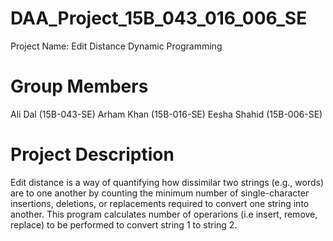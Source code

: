 # DAA_Project_15B_043_016_006_SE
Project Name: Edit Distance Dynamic Programming

# Group Members
Ali Dal (15B-043-SE)
Arham Khan (15B-016-SE)
Eesha Shahid (15B-006-SE)

# Project Description
Edit distance is a way of quantifying how dissimilar two strings (e.g., words) are to one another by counting the minimum number of single-character insertions, deletions, or replacements required to convert one string into another. This program calculates number of operarions (i.e insert, remove, replace) to be performed to convert string 1 to string 2.
